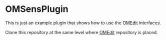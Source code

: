 # OMSensPlugin
This is just an example plugin that shows how to use the [OMEdit](https://github.com/OpenModelica/OMEdit) interfaces.

Clone this repository at the same level where [OMEdit](https://github.com/OpenModelica/OMEdit) repository is placed.
